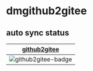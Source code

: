 # dmgithub2gitee

## auto sync status
| [github2gitee][github2gitee-link] | 
| :---------------: | 
| ![github2gitee-badge]      | 

[github2gitee-badge]: https://github.com/brinkqiang/dmgithub2gitee/workflows/github2gitee/badge.svg "github2gitee status"
[github2gitee-link]:  https://github.com/brinkqiang/dmgithub2gitee/actions/workflows/github2gitee.yml "github2gitee status"
